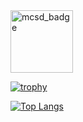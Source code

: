 <!-- Here will be a header -->
<!-- 
<div align="center">
  
![Quote](https://github![MCSD-App%2BBuilder](https://user-images.githubusercontent.com/12197236/202498740-0b802637-67aa-4605-ac60-5b27fafea57c.png)
-readme-quotes.herokuapp.com/quote?quotesUrl=https://github.com/stummk/stummk/blob/master/quotes.json&theme=nord&layout=churchill&font=Redressed)
  
</div>
-->
<img src="https://user-images.githubusercontent.com/12197236/202498875-d69aafad-a1d7-42fe-8c82-3969e1d3d9a6.png" alt="mcsd_badge" width="100"/>

[![trophy](https://github-profile-trophy.vercel.app/?username=stummk&theme=nord&margin-w=30)](https://github.com/ryo-ma/github-profile-trophy)

[![Top Langs](https://github-readme-stats.vercel.app/api/top-langs/?username=stummk&theme=nord&card_width=1000&custom_title=Most%20Used%20Languages%20on%20Github)](https://github.com/anuraghazra/github-readme-stats)

<!-- [![Skills](https://github-profile-skills-one.vercel.app/skill?theme=nord&skills=https://raw.githubusercontent.com/stummk/stummk/master/skills.json&margin-w=65&margin-h=20&column=6)](https://github.com/stummk/github-profile-skills)
-->
